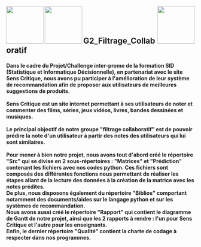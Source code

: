 <img align="left" width="100" src="http://departement-math.univ-tlse3.fr/medias/photo/logosidbigdata_1518444334675-png?ID_FICHE=301126">
<img align="left" width="100" src="https://upload.wikimedia.org/wikipedia/fr/a/a4/Logo_UT3.jpg">
<img align="right" width="100" src="https://www.senscritique.com/senscritique.png">
<br />
<br />
<br />
<h2>G2_Filtrage_Collaboratif</h2>
<h4>Dans le cadre du Projet/Challenge inter-promo de la formation SID (Statistique et Informatique Décisionnelle), en partenariat avec le site Sens Critique, nous avons pu participer à l'amélioration de leur système de recommandation afin de proposer aux utilisateurs de meilleures suggestions de produits.
<br />
<br />
Sens Critique est un site internet permettant à ses utilisateurs de noter et commenter des films, séries, jeux vidéos, livres, bandes dessinées et musiques.
<br />
<br />
Le principal objectif de notre groupe "filtrage collaboratif" est de pouvoir prédire la note d'un utilisateur à partir des notes des utilisateurs qui lui sont similaires.
<br />
<br />
Pour mener à bien notre projet, nous avons tout d'abord créé le répertoire "Src" qui se divise en 2 sous-répertoires : "Matrices" et "Prédiction" contenant les fichiers avec nos codes python. Ces fichiers sont composés des différentes fonctions nous permettant de réaliser les étapes allant de la lecture des données à la création de la matrice avec les notes prédites.

<br />
De plus, nous disposons également du répertoire "Biblios" comportant notamment des documents/aides sur le langage python et sur les systèmes de recommandation.
<br />
Nous avons aussi créé le répertoire "Rapport" qui contient le diagramme de Gantt de notre projet, ainsi que les 2 rapports à rendre : l'un pour Sens Critique et l'autre pour les enseignants.
<br />
Enfin, le dernier répertoire "Qualité" contient la charte de codage à respecter dans nos programmes.
</h4>
